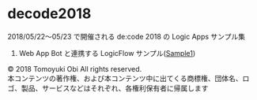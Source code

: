 # decode2018
2018/05/22～05/23 で開催される de:code 2018 の Logic Apps サンプル集</br>

1. Web App Bot と連携する LogicFlow サンプル([Sample1](https://github.com/ahf0124/decode2018/tree/master/Sample1))

© 2018 Tomoyuki Obi All rights reserved.</br>
本コンテンツの著作権、および本コンテンツ中に出てくる商標権、団体名、ロゴ、製品、サービスなどはそれぞれ、各権利保有者に帰属します</br>
